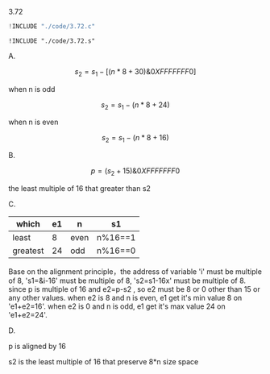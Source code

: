 3.72

```c
!INCLUDE "./code/3.72.c"
```

```gas
!INCLUDE "./code/3.72.s"
```

A.

$$
s_2 = s_1 - [ (n * 8 + 30) \& 0XFFFFFFF0 ]
$$

when n is odd

$$
s_2 = s_1 - (n * 8 + 24)
$$

when n is even

$$
s_2 = s_1 - (n * 8 + 16)
$$

B.

$$
p = (s_2 + 15) \& 0XFFFFFFF0
$$

the least multiple of 16 that greater than s2

C.

|which|e1|n|s1|
|-|-|-|-|
|least|8|even|n%16==1|
|greatest|24|odd|n%16==0|

Base on the alignment principle，the address of variable 'i' must be multiple of 8, 's1=&i-16' must be multiple of 8, 's2=s1-16x' must be multiple of 8. since p is multiple of 16 and e2=p-s2 , so e2 must be 8 or 0 other than 15 or any other values. when e2 is 8 and n is even, e1 get it's min value 8 on 'e1+e2=16'. when e2 is 0 and n is odd, e1 get it's max value 24 on 'e1+e2=24'.


D.

p is aligned by 16

s2 is the least multiple of 16 that preserve 8*n size space
